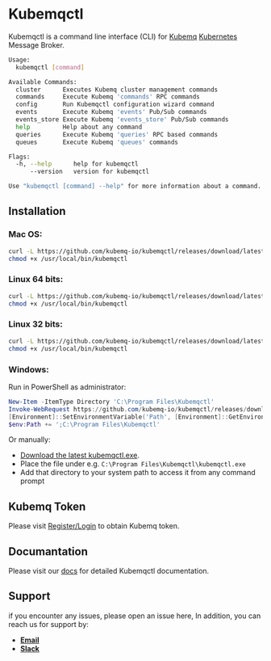 # Kubemqctl

Kubemqctl is a command line interface (CLI) for [Kubemq](https://kubemq.io) [Kubernetes](https://kubernetes.io/) Message Broker.

```bash
Usage:
  kubemqctl [command]

Available Commands:
  cluster      Executes Kubemq cluster management commands
  commands     Execute Kubemq 'commands' RPC commands
  config       Run Kubemqctl configuration wizard command
  events       Execute Kubemq 'events' Pub/Sub commands
  events_store Execute Kubemq 'events_store' Pub/Sub commands
  help         Help about any command
  queries      Execute Kubemq 'queries' RPC based commands
  queues       Execute Kubemq 'queues' commands

Flags:
  -h, --help      help for kubemqctl
      --version   version for kubemqctl

Use "kubemqctl [command] --help" for more information about a command.

```
## Installation

### Mac OS:

```bash
curl -L https://github.com/kubemq-io/kubemqctl/releases/download/latest/kubemqctl_darwin_amd64 -o /usr/local/bin/kubemqctl 
chmod +x /usr/local/bin/kubemqctl

```

### Linux 64 bits:

```bash
curl -L https://github.com/kubemq-io/kubemqctl/releases/download/latest/kubemqctl_linux_amd64 -o /usr/local/bin/kubemqctl
chmod +x /usr/local/bin/kubemqctl

```


### Linux 32 bits:

```bash
curl -L https://github.com/kubemq-io/kubemqctl/releases/download/latest/kubemqctl_linux_386 -o /usr/local/bin/kubemqctl
chmod +x /usr/local/bin/kubemqctl

```

### Windows:

Run in PowerShell as administrator:

```powershell
New-Item -ItemType Directory 'C:\Program Files\Kubemqctl'
Invoke-WebRequest https://github.com/kubemq-io/kubemqctl/releases/download/latest/kubemqctl.exe -OutFile 'C:\Program Files\Kubemqctl\kubemqctl.exe'
[Environment]::SetEnvironmentVariable('Path', [Environment]::GetEnvironmentVariable('Path', [EnvironmentVariableTarget]::Machine) + ';C:\Program Files\Kubemqctl', [EnvironmentVariableTarget]::Machine)
$env:Path += ';C:\Program Files\Kubemqctl'
```

Or manually:

- [Download the latest kubemqctl.exe](https://github.com/kubemq-io/kubemqctl/releases/download/latest/kubemqctl.exe).
- Place the file under e.g. `C:\Program Files\Kubemqctl\kubemqctl.exe`
- Add that directory to your system path to access it from any command prompt

## Kubemq Token

Please visit [Register/Login](https://account.kubemq.io/login/register) to obtain Kubemq token.


## Documantation
Please visit our [docs](https://docs.kubemq.io/kubemqctl/kubemqctl.html) for detailed Kubemqctl documentation.


## Support
if you encounter any issues, please open an issue here,
In addition, you can reach us for support by:
- [**Email**](mailto://support@kubemq.io)
- [**Slack**](https://kubmq.slack.com)
